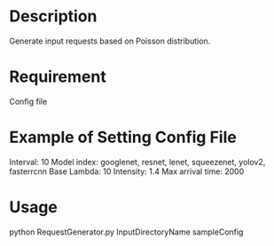 # Description
Generate input requests based on Poisson distribution.

# Requirement
Config file

# Example of Setting Config File 
Interval: 10
Model index: googlenet, resnet, lenet, squeezenet, yolov2, fasterrcnn
Base Lambda: 10
Intensity: 1.4
Max arrival time: 2000

# Usage
python RequestGenerator.py InputDirectoryName sampleConfig
